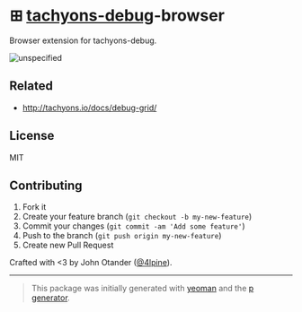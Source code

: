 # ⊞ [tachyons-debug](http://tachyons.io/docs/debug-grid/)-browser

Browser extension for tachyons-debug.

![unspecified](https://cloud.githubusercontent.com/assets/1424573/18359165/dc0b0bd6-75b5-11e6-97b9-bbada98bae01.png)

## Related

- <http://tachyons.io/docs/debug-grid/>

## License

MIT

## Contributing

1. Fork it
2. Create your feature branch (`git checkout -b my-new-feature`)
3. Commit your changes (`git commit -am 'Add some feature'`)
4. Push to the branch (`git push origin my-new-feature`)
5. Create new Pull Request

Crafted with <3 by John Otander ([@4lpine](https://twitter.com/4lpine)).

***

> This package was initially generated with [yeoman](http://yeoman.io) and the [p generator](https://github.com/johnotander/generator-p.git).

